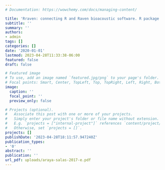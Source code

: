 ```yaml
---
# Documentation: https://wowchemy.com/docs/managing-content/

title: 'Rraven: connecting R and Raven bioacoustic software. R package version 1.0.9.'
subtitle: ''
summary: ''
authors:
- admin
tags: []
categories: []
date: '2020-01-01'
lastmod: 2023-04-28T11:33:38-06:00
featured: false
draft: false

# Featured image
# To use, add an image named `featured.jpg/png` to your page's folder.
# Focal points: Smart, Center, TopLeft, Top, TopRight, Left, Right, BottomLeft, Bottom, BottomRight.
image:
  caption: ''
  focal_point: ''
  preview_only: false

# Projects (optional).
#   Associate this post with one or more of your projects.
#   Simply enter your project's folder or file name without extension.
#   E.g. `projects = ["internal-project"]` references `content/project/deep-learning/index.md`.
#   Otherwise, set `projects = []`.
projects: []
publishDate: '2023-04-28T18:11:57.947240Z'
publication_types:
- '0'
abstract: ''
publication: ''
url_pdf: uploads/araya-salas-2017-e.pdf
---
```

